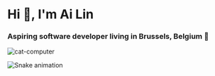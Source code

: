 <h1>Hi 👋, I'm Ai Lin</h1>
<h3>Aspiring software developer living in Brussels, Belgium 🍻</h3>

![cat-computer](https://github.com/user-attachments/assets/1fd9db0d-a6f0-48ff-b5d8-52609efd3fdd)



![Snake animation](https://github.com/ailiczuccarello/ailiczuccarello/blob/output/github-contribution-grid-snake.svg)
